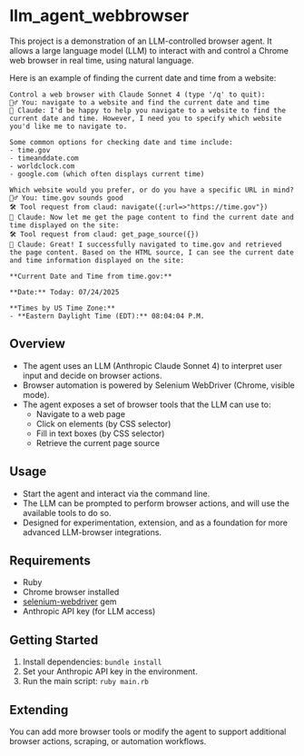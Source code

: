 # llm_agent_webbrowser

This project is a demonstration of an LLM-controlled browser agent. It allows a large language model (LLM) to interact with and control a Chrome web browser in real time, using natural language.

Here is an example of finding the current date and time from a website:
```
Control a web browser with Claude Sonnet 4 (type '/q' to quit):
🙋‍♂️ You: navigate to a website and find the current date and time
🤖 Claude: I'd be happy to help you navigate to a website to find the current date and time. However, I need you to specify which website you'd like me to navigate to.

Some common options for checking date and time include:
- time.gov
- timeanddate.com
- worldclock.com
- google.com (which often displays current time)

Which website would you prefer, or do you have a specific URL in mind?
🙋‍♂️ You: time.gov sounds good
🛠️ Tool request from claud: navigate({:url=>"https://time.gov"})
🤖 Claude: Now let me get the page content to find the current date and time displayed on the site:
🛠️ Tool request from claud: get_page_source({})
🤖 Claude: Great! I successfully navigated to time.gov and retrieved the page content. Based on the HTML source, I can see the current date and time information displayed on the site:

**Current Date and Time from time.gov:**

**Date:** Today: 07/24/2025

**Times by US Time Zone:**
- **Eastern Daylight Time (EDT):** 08:04:04 P.M.
```

## Overview

- The agent uses an LLM (Anthropic Claude Sonnet 4) to interpret user input and decide on browser actions.
- Browser automation is powered by Selenium WebDriver (Chrome, visible mode).
- The agent exposes a set of browser tools that the LLM can use to:
  - Navigate to a web page
  - Click on elements (by CSS selector)
  - Fill in text boxes (by CSS selector)
  - Retrieve the current page source

## Usage

- Start the agent and interact via the command line.
- The LLM can be prompted to perform browser actions, and will use the available tools to do so.
- Designed for experimentation, extension, and as a foundation for more advanced LLM-browser integrations.

## Requirements

- Ruby
- Chrome browser installed
- [selenium-webdriver](https://rubygems.org/gems/selenium-webdriver) gem
- Anthropic API key (for LLM access)

## Getting Started

1. Install dependencies: `bundle install`
2. Set your Anthropic API key in the environment.
3. Run the main script: `ruby main.rb`

## Extending

You can add more browser tools or modify the agent to support additional browser actions, scraping, or automation workflows.

